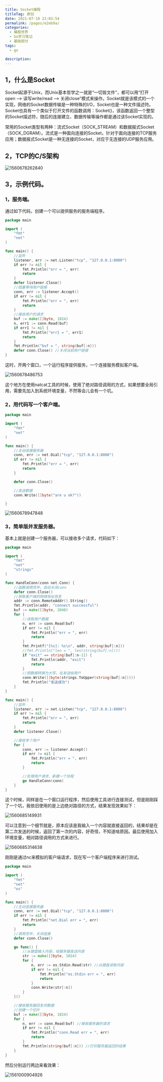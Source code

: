 ```yaml
---
title: Socket编程
titleTag: 原创
date: 2021-07-10 22:03:54
permalink: /pages/e2eb9a/
categories: 
  - 编程世界
  - Go学习笔记
  - 基础部分
tags: 
  - go

description: 
---
```


## 1，什么是Socket

Socket起源于Unix，而Unix基本哲学之一就是“一切皆文件”，都可以用“打开open –> 读写write/read –> 关闭close”模式来操作。Socket就是该模式的一个实现，网络的Socket数据传输是一种特殊的I/O，Socket也是一种文件描述符。Socket也具有一个类似于打开文件的函数调用：Socket()，该函数返回一个整型的Socket描述符，随后的连接建立、数据传输等操作都是通过该Socket实现的。

常用的Socket类型有两种：流式Socket（SOCK_STREAM）和数据报式Socket（SOCK_DGRAM）。流式是一种面向连接的Socket，针对于面向连接的TCP服务应用；数据报式Socket是一种无连接的Socket，对应于无连接的UDP服务应用。

## 2，TCP的C/S架构



![1560678262840](http://t.eryajf.net/imgs/2021/09/f7f1ac997ed8b962.jpg)



## 3，示例代码。



### 1，服务端。



通过如下代码，创建一个可以提供服务的服务端程序。



```go
package main

import (
	"fmt"
	"net"
)

func main() {
	//监听
	listener, err := net.Listen("tcp", "127.0.0.1:8000")
	if err != nil {
		fmt.Println("err = ", err)
		return
	}
	defer listener.Close()
	//阻塞等待用户链接
	conn, err := listener.Accept()
	if err != nil {
		fmt.Println("err = ", err)
		return
	}
	//接收用户的请求
	buf := make([]byte, 1024)
	n, err1 := conn.Read(buf)
	if err1 != nil {
		fmt.Println("err1 = ", err1)
		return
	}
	fmt.Println("buf = ", string(buf[:n]))
	defer conn.Close() //关闭当前用户链接
}
```

这时，开两个窗口，一个运行程序提供服务，一个连接服务模拟客户端。



![1560678486753](http://t.eryajf.net/imgs/2021/09/3dbee9c30c2a0019.jpg)

这个地方在使用natcat工具的时候，使用了绝对路径调用的方式，如果想要全局引用，需要先加入到系统环境变量，不然等会儿会有一个坑。

### 2，用代码写一个客户端。



```go
package main

import (
	"fmt"
	"net"
)

func main() {
	//主动连接服务器
	conn, err := net.Dial("tcp", "127.0.0.1:8000")
	if err != nil {
		fmt.Println("err = ", err)
		return
	}

	defer conn.Close()

	//发送数据
	conn.Write([]byte("are u ok?"))

}
```



![1560678947848](http://t.eryajf.net/imgs/2021/09/8712e512cd591e60.jpg)



### 3，简单版并发服务器。

基本上就是创建一个服务器，可以接收多个请求，代码如下：



```go
package main

import (
	"fmt"
	"net"
	"strings"
)

func HandleConn(conn net.Conn) {
	//函数调用完毕，自动关闭conn
	defer conn.Close()
	//获取客户端的网络地址信息
	addr := conn.RemoteAddr().String()
	fmt.Println(addr, "connect successful")
	buf := make([]byte, 2048)
	for {
		//读取用户数据
		n, err := conn.Read(buf)
		if err != nil {
			fmt.Println("err = ", err)
			return
		}
		fmt.Printf("[%s]: %s\n", addr, string(buf[:n]))
		//fmt.Println("len = ", len(string(buf[:n])))
		if "exit" == string(buf[:n-1]) {
			fmt.Println(addr, "exit")
			return
		}
		//把数据转换为大写，在发送给用户
		conn.Write([]byte(strings.ToUpper(string(buf[:n]))))
		fmt.Println("发送成功")
	}
}

func main() {
	//监听
	listener, err := net.Listen("tcp", "127.0.0.1:8000")
	if err != nil {
		fmt.Println("err = ", err)
		return
	}
	defer listener.Close()

	//接收多个用户
	for {
		conn, err := listener.Accept()
		if err != nil {
			fmt.Println("err = ", err)
			return
		}

		//处理用户请求，新建一个协程
		go HandleConn(conn)
	}
}
```



这个时候，同样是在一个窗口运行程序，然后使用工具进行连接测试，但是刚刚踩了一个坑，我依旧使用的是上边绝对路径的方式，结果发现效果如下：

![1560685149931](http://t.eryajf.net/imgs/2021/09/30af9b4f64c42902.jpg)



可以注意到一个细节就是，原本应该是我输入一个内容就直接返回的，结果却是在第二次发送的时候，返回了第一次的内容，好奇怪，不知道啥原因。最后使用加入环境变量，相对路径调用的方式来进行。



![1560685314638](http://t.eryajf.net/imgs/2021/09/30cbc2fa68f3a260.jpg)



刚刚是通过nc来模拟的客户端请求，现在写一个客户端程序来进行测试。

```go
package main

import (
	"fmt"
	"net"
	"os"
)

func main() {
	//主动连接服务器
	conn, err := net.Dial("tcp", "127.0.0.1:8000")
	if err != nil {
		fmt.Println("net.Dial err = ", err)
		return
	}
	//调用完毕，关闭连接
	defer conn.Close()

	go func() {
		//从键盘输入内容，给服务器发送内容
		str := make([]byte, 1024)
		for {
			n, err := os.Stdin.Read(str) //从键盘读取内容
			if err != nil {
				fmt.Println("os.Stdin err = ", err)
				return
			}
			conn.Write(str[:n])
		}
	}()

	//接收服务器回复的数据
	//创建一个切片
	buf := make([]byte, 1024)
	for {
		n, err := conn.Read(buf) //接收服务器的请求
		if err != nil {
			fmt.Println("conn.Read err = ", err)
			return
		}
		fmt.Println(string(buf[:n])) //打印服务器返回的结果
	}
}

```

然后分别运行两边来看效果：

![1561000904926](http://t.eryajf.net/imgs/2021/09/ffc05eb6e4698130.jpg)